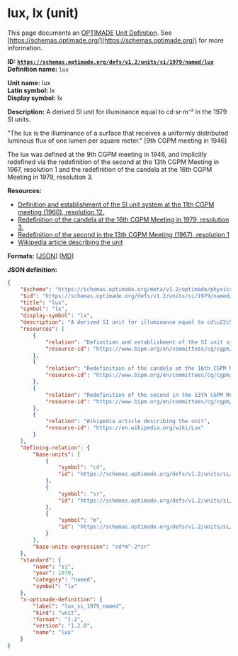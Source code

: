 # lux, lx (unit)

This page documents an [OPTIMADE](https://www.optimade.org/) [Unit Definition](https://schemas.optimade.org/#definitions). See [https://schemas.optimade.org/](https://schemas.optimade.org/) for more information.

**ID: [`https://schemas.optimade.org/defs/v1.2/units/si/1979/named/lux`](https://schemas.optimade.org/defs/v1.2/units/si/1979/named/lux.md)**  
**Definition name:** `lux`

**Unit name:** lux  
**Latin symbol:** lx  
**Display symbol:** lx  
  
**Description:** A derived SI unit for illuminance equal to cd⋅sr⋅m⁻² in the 1979 SI units.

"The lux is the illuminance of a surface that receives a uniformly distributed luminous flux of one lumen per square meter." [9th CGPM meeting in 1946]

The lux was defined at the 9th CGPM meeting in 1946, and implicitly redefined via the redefinition of the second at the 13th CGPM Meeting in 1967, resolution 1 and the redefinition of the candela at the 16th CGPM Meeting in 1979, resolution 3.

**Resources:**

- [Definition and establishment of the SI unit system at the 11th CGPM meeting (1960), resolution 12.](https://www.bipm.org/en/committees/cg/cgpm/11-1960/resolution-12)
- [Redefinition of the candela at the 16th CGPM Meeting in 1979, resolution 3.](https://www.bipm.org/en/committees/cg/cgpm/16-1979/resolution-3)
- [Redefinition of the second in the 13th CGPM Meeting (1967), resolution 1](https://www.bipm.org/en/committees/cg/cgpm/13-1967/resolution-1)
- [Wikipedia article describing the unit](https://en.wikipedia.org/wiki/Lux)


**Formats:** [[JSON](lux.json)] [[MD](lux.md)]

**JSON definition:**

``` json
{
    "$schema": "https://schemas.optimade.org/meta/v1.2/optimade/physical_unit_definition.md",
    "$id": "https://schemas.optimade.org/defs/v1.2/units/si/1979/named/lux",
    "title": "lux",
    "symbol": "lx",
    "display-symbol": "lx",
    "description": "A derived SI unit for illuminance equal to cd\u22c5sr\u22c5m\u207b\u00b2 in the 1979 SI units.\n\n\"The lux is the illuminance of a surface that receives a uniformly distributed luminous flux of one lumen per square meter.\" [9th CGPM meeting in 1946]\n\nThe lux was defined at the 9th CGPM meeting in 1946, and implicitly redefined via the redefinition of the second at the 13th CGPM Meeting in 1967, resolution 1 and the redefinition of the candela at the 16th CGPM Meeting in 1979, resolution 3.",
    "resources": [
        {
            "relation": "Definition and establishment of the SI unit system at the 11th CGPM meeting (1960), resolution 12.",
            "resource-id": "https://www.bipm.org/en/committees/cg/cgpm/11-1960/resolution-12"
        },
        {
            "relation": "Redefinition of the candela at the 16th CGPM Meeting in 1979, resolution 3.",
            "resource-id": "https://www.bipm.org/en/committees/cg/cgpm/16-1979/resolution-3"
        },
        {
            "relation": "Redefinition of the second in the 13th CGPM Meeting (1967), resolution 1",
            "resource-id": "https://www.bipm.org/en/committees/cg/cgpm/13-1967/resolution-1"
        },
        {
            "relation": "Wikipedia article describing the unit",
            "resource-id": "https://en.wikipedia.org/wiki/Lux"
        }
    ],
    "defining-relation": {
        "base-units": [
            {
                "symbol": "cd",
                "id": "https://schemas.optimade.org/defs/v1.2/units/si/1979/base/candela"
            },
            {
                "symbol": "sr",
                "id": "https://schemas.optimade.org/defs/v1.2/units/si/1960/supplementary/steradian"
            },
            {
                "symbol": "m",
                "id": "https://schemas.optimade.org/defs/v1.2/units/si/1960/base/metre"
            }
        ],
        "base-units-expression": "cd*m^-2*sr"
    },
    "standard": {
        "name": "si",
        "year": 1979,
        "category": "named",
        "symbol": "lx"
    },
    "x-optimade-definition": {
        "label": "lux_si_1979_named",
        "kind": "unit",
        "format": "1.2",
        "version": "1.2.0",
        "name": "lux"
    }
}
```